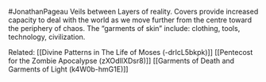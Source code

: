 #JonathanPageau 
Veils between Layers of reality. Covers provide increased capacity to deal with the world as we move further from the centre toward the periphery of chaos. The “garments of skin” include: clothing, tools, technology, civilization.

Related:
[[Divine Patterns in The Life of Moses (-drIcL5bkpk)]]
[[Pentecost for the Zombie Apocalypse (zXOdlIXDsr8)]]
[[Garments of Death and Garments of Light (k4W0b-hmG1E)]]